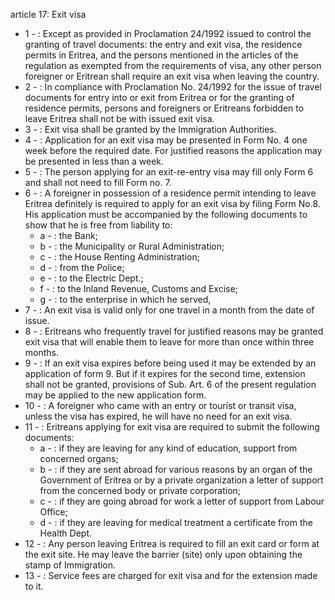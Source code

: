 article 17: Exit visa

<ul>
			<li>1 - : Except as provided in Proclamation 24&#x2F;1992 issued to control the granting of travel documents: the entry and exit visa, the residence permits in Eritrea, and the persons mentioned in the articles of the regulation as exempted from the requirements of visa, any other person foreigner or Eritrean shall require an exit visa when leaving the country.<ul>
			</ul></li>			<li>2 - : In compliance with Proclamation No. 24&#x2F;1992 for the issue of travel documents for entry into or exit from Eritrea or for the granting of residence permits, persons and foreigners or Eritreans forbidden to leave Eritrea shall not be with issued exit visa.<ul>
			</ul></li>			<li>3 - : Exit visa shall be granted by the Immigration Authorities.<ul>
			</ul></li>			<li>4 - : Application for an exit visa may be presented in Form No. 4 one week before the required date. For justified reasons the application may be presented in less than a week.<ul>
			</ul></li>			<li>5 - : The person applying for an exit-re-entry visa may fill only Form 6 and shall not need to fill Form no. 7.<ul>
			</ul></li>			<li>6 - : A foreigner in possession of a residence permit intending to leave Eritrea definitely is required to apply for an exit visa by filing Form No.8. His application must be accompanied by the following documents to show that he is free from liability to:<ul>
						<li>a - : the Bank;<ul>
						</ul></li>						<li>b - : the Municipality or Rural Administration;<ul>
						</ul></li>						<li>c - : the House Renting Administration;<ul>
						</ul></li>						<li>d - : from the Police;<ul>
						</ul></li>						<li>e - : to the Electric Dept.;<ul>
						</ul></li>						<li>f - : to the Inland Revenue, Customs and Excise;<ul>
						</ul></li>						<li>g - : to the enterprise in which he served,<ul>
						</ul></li>			</ul></li>			<li>7 - : An exit visa is valid only for one travel in a month from the date of issue.<ul>
			</ul></li>			<li>8 - : Eritreans who frequently travel for justified reasons may be granted exit visa that will enable them to leave for more than once within three months.<ul>
			</ul></li>			<li>9 - : If an exit visa expires before being used it may be extended by an application of form 9. But if it expires for the second time, extension shall not be granted, provisions of Sub. Art. 6 of the present regulation may be applied to the new application form.<ul>
			</ul></li>			<li>10 - : A foreigner who came with an entry or tourist or transit visa, unless the visa has expired, he will have no need for an exit visa.<ul>
			</ul></li>			<li>11 - : Eritreans applying for exit visa are required to submit the following documents:<ul>
						<li>a - : if they are leaving for any kind of education, support from concerned organs;<ul>
						</ul></li>						<li>b - : if they are sent abroad for various reasons by an organ of the Government of Eritrea or by a private organization a letter of support from the concerned body or private corporation;<ul>
						</ul></li>						<li>c - : if they are going abroad for work a letter of support from Labour Office;<ul>
						</ul></li>						<li>d - : if they are leaving for medical treatment a certificate from the Health Dept.<ul>
						</ul></li>			</ul></li>			<li>12 - : Any person leaving Eritrea is required to fill an exit card or form at the exit site. He may leave the barrier (site) only upon obtaining the stamp of Immigration.<ul>
			</ul></li>			<li>13 - : Service fees are charged for exit visa and for the extension made to it.<ul>
			</ul></li></ul>